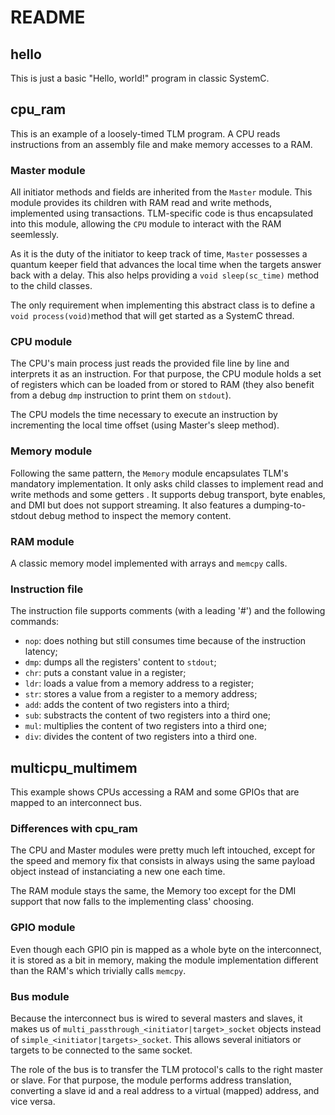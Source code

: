 # README


## hello

This is just a basic "Hello, world!" program in classic SystemC.


## cpu_ram

This is an example of a loosely-timed TLM program. A CPU reads instructions from an assembly file and make memory accesses to a RAM.


### Master module

All initiator methods and fields are inherited from the `Master` module. This module provides its children with RAM read and write methods, implemented using transactions. TLM-specific code is thus encapsulated into this module, allowing the `CPU` module to interact with the RAM seemlessly.

As it is the duty of the initiator to keep track of time, `Master` possesses a quantum keeper field that advances the local time when the targets answer back with a delay. This also helps providing a `void sleep(sc_time)` method to the child classes.

The only requirement when implementing this abstract class is to define a `void process(void)`method that will get started as a SystemC thread.


### CPU module

The CPU's main process just reads the provided file line by line and interprets it as an instruction. For that purpose, the CPU module holds a set of registers which can be loaded from or stored to RAM (they also benefit from a debug `dmp` instruction to print them on `stdout`).

The CPU models the time necessary to execute an instruction by incrementing the local time offset (using Master's sleep method).


### Memory module

Following the same pattern, the `Memory` module encapsulates TLM's mandatory implementation. It only asks child classes to implement read and write methods and some getters .
It supports debug transport, byte enables, and DMI but does not support streaming. It also features a dumping-to-stdout debug method to inspect the memory content.


### RAM module

A classic memory model implemented with arrays and `memcpy` calls.


### Instruction file

The instruction file supports comments (with a leading '#') and the following commands:
- `nop`: does nothing but still consumes time because of the instruction latency;
- `dmp`: dumps all the registers' content to `stdout`;
- `chr`: puts a constant value in a register;
- `ldr`: loads a value from a memory address to a register;
- `str`: stores a value from a register to a memory address;
- `add`: adds the content of two registers into a third;
- `sub`: substracts the content of two registers into a third one;
- `mul`: multiplies the content of two registers into a third one;
- `div`: divides the content of two registers into a third one.


## multicpu_multimem

This example shows CPUs accessing a RAM and some GPIOs that are mapped to an interconnect bus.


### Differences with cpu_ram

The CPU and Master modules were pretty much left intouched, except for the speed and memory fix that consists in always using the same payload object instead of instanciating a new one each time.

The RAM module stays the same, the Memory too except for the DMI support that now falls to the implementing class' choosing.


### GPIO module

Even though each GPIO pin is mapped as a whole byte on the interconnect, it is stored as a bit in memory, making the module implementation different than the RAM's which trivially calls `memcpy`.


### Bus module

Because the interconnect bus is wired to several masters and slaves, it makes us of `multi_passthrough_<initiator|target>_socket` objects instead of `simple_<initiator|targets>_socket`. This allows several initiators or targets to be connected to the same socket.

The role of the bus is to transfer the TLM protocol's calls to the right master or slave. For that purpose, the module performs address translation, converting a slave id and a real address to a virtual (mapped) address, and vice versa.

